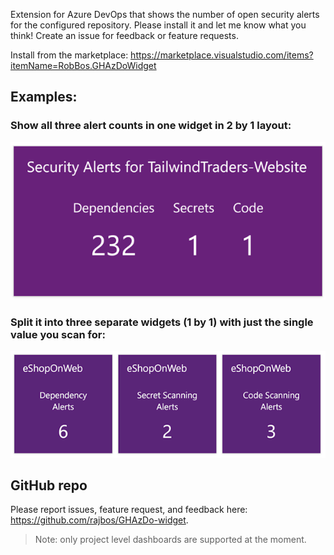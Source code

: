 Extension for Azure DevOps that shows the number of open security alerts for the configured repository. Please install it and let me know what you think! Create an issue for feedback or feature requests.

Install from the marketplace: https://marketplace.visualstudio.com/items?itemName=RobBos.GHAzDoWidget

## Examples:

### Show all three alert counts in one widget in 2 by 1 layout:
![Screenshot of the widget in 2 by 1 showing the repository name and the alert count for dependencies, secrets, and code scanning](/img/example_2x1.png)

### Split it into three separate widgets (1 by 1) with just the single value you scan for:
![Screenshot of the widget in 1 by 1 showing the repository name and the alert count for dependencies, secrets, and code scanning](/img/example_1x1.png)

## GitHub repo
Please report issues, feature request, and feedback here: https://github.com/rajbos/GHAzDo-widget.

> Note: only project level dashboards are supported at the moment.